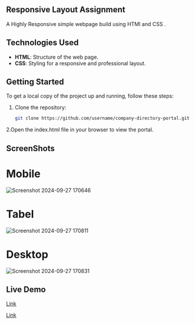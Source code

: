 ## Responsive Layout Assignment

A Highly Responsive simple webpage build using HTMl and CSS .

## Technologies Used

- **HTML**: Structure of the web page.
- **CSS**: Styling for a responsive and professional layout.

## Getting Started

To get a local copy of the project up and running, follow these steps:

1. Clone the repository:
   ```bash
   git clone https://github.com/username/company-directory-portal.git
   ```
2.Open the index.html file in your browser to view the portal.

## ScreenShots

# Mobile
![Screenshot 2024-09-27 170646](https://github.com/user-attachments/assets/0d7d6dda-5258-4305-8d2e-c8733d5436e6)

# Tabel
![Screenshot 2024-09-27 170811](https://github.com/user-attachments/assets/f7de00f0-287c-48f9-a5f3-c17c75128e2b)

# Desktop
![Screenshot 2024-09-27 170831](https://github.com/user-attachments/assets/fd2e57d0-bf5b-4348-a0c8-1b2e2fec89c7)

## Live Demo

[Link](https://innomaticsassignemt3.vercel.app/)

[Link]()

